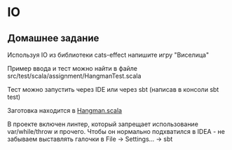 # IO

## Домашнее задание

Используя IO из библиотеки cats-effect напишите игру "Виселица"

Пример ввода и тест можно найти в файле src/test/scala/assignment/HangmanTest.scala

Тест можно запустить через IDE или через sbt (написав в консоли sbt test)

Заготовка находится в [Hangman.scala](src/main/scala/assignment/Hangman.scala)

В проекте включен линтер, который запрещает использование var/while/throw и прочего.
Чтобы он нормально подхватился в IDEA - не забываем выставлять галочки в File -> Settings... -> sbt
